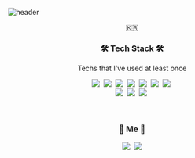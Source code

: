 ![header](https://capsule-render.vercel.app/api?type=soft&color=auto&height=150&section=header&text=HyeonGuKim&fontSize=70&animation=twinkling)

<p align="center">🇰🇷</p>

<h3 align="center">🛠 Tech Stack 🛠</h3>

<p align="center"> Techs that I've used at least once </p>

<p align="center">
  <img src="https://img.shields.io/badge/Python-3766AB?style=flat-square&logo=Python&logoColor=white"/></a>&nbsp 
  <img src="https://img.shields.io/badge/Java-007396?style=flat-square&logo=Java&logoColor=white"/></a>&nbsp 
  <img src="https://img.shields.io/badge/React-61DAFB?style=flat-square&logo=react&logoColor=white"/></a>&nbsp 
  <img src="https://img.shields.io/badge/C-A8B9CC?style=flat-square&logo=C&logoColor=white"/></a>&nbsp 
  <img src="https://img.shields.io/badge/Javascript-ffb13b?style=flat-square&logo=javascript&logoColor=white"/></a>&nbsp 
  <img src="https://img.shields.io/badge/css-1572B6?style=flat-square&logo=css3&logoColor=white"/></a>&nbsp 
  <img src="https://img.shields.io/badge/Go-11B48A?style=flat-square&logo=Go&logoColor=white"/></a>&nbsp 
  <br>
  <img src="https://img.shields.io/badge/HyperledgerFabric-DB3552?style=flat-square&logo=Blockchain.com&logoColor=white"/></a>&nbsp 
  <img src="https://img.shields.io/badge/Ethereum-E6B91E?style=flat-square&logo=Ethereum&logoColor=white"/></a>&nbsp  
  <img src="https://img.shields.io/badge/aws-333664?style=flat-square&logo=amazon-aws&logoColor=white"/></a>&nbsp 
</p>

<br>

<h3 align="center"> 🧸 Me 🧸 </h3>
<p align="center">
  <a href="https://blo9/xyz"><img src="https://img.shields.io/badge/Tech%20Blog-11B48A?style=flat-square&logo=Vimeo&logoColor=white&link=https://blo9/xyz"/></a>&nbsp
  <a href="mailto:ugnoeyh0390@gmail.com"><img src="https://img.shields.io/badge/Gmail-d14836?style=flat-square&logo=Gmail&logoColor=white&link=ugnoeyh0390@naver.com"/></a>
</p>
<br>
